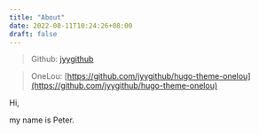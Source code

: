 ```yaml
---
title: "About"
date: 2022-08-11T10:24:26+08:00
draft: false
---
```


> Github: [jyygithub](https://github.com/jyygithub)

> OneLou: [https://github.com/jyygithub/hugo-theme-onelou](https://github.com/jyygithub/hugo-theme-onelou)

Hi, 

my name is Peter.
